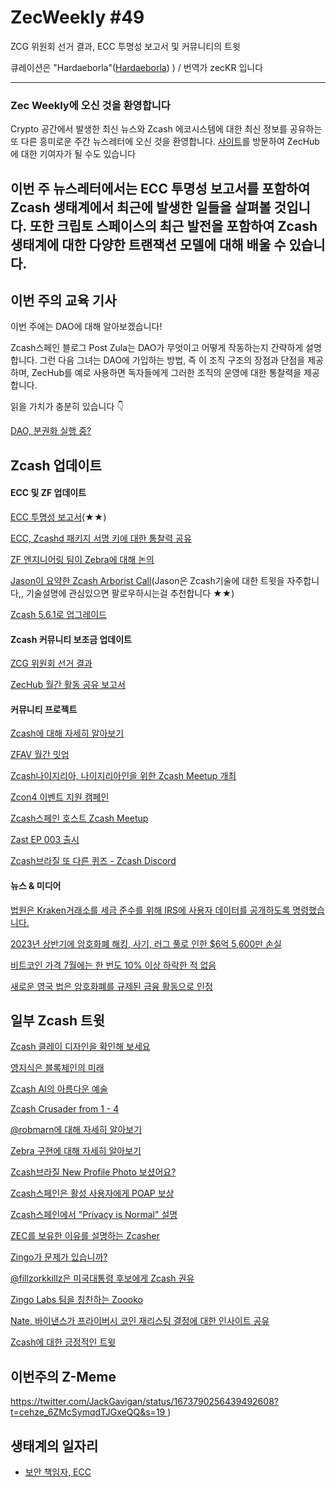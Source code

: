 # ZecWeekly #49

ZCG 위원회 선거 결과, ECC 투명성 보고서 및 커뮤니티의 트윗

큐레이션은 "Hardaeborla"([Hardaeborla](https://twitter.com/ayanlajaadebola)) ) / 번역가 zecKR 입니다

---

### Zec Weekly에 오신 것을 환영합니다

Crypto 공간에서 발생한 최신 뉴스와 Zcash 에코시스템에 대한 최신 정보를 공유하는 또 다른 흥미로운 주간 뉴스레터에 오신 것을 환영합니다. [사이트](https://wiki.zechub.xyz/contribute)를 방문하여 ZecHub에 대한 기여자가 될 수도 있습니다

이번 주 뉴스레터에서는 ECC 투명성 보고서를 포함하여 Zcash 생태계에서 최근에 발생한 일들을 살펴볼 것입니다. 또한 크립토 스페이스의 최근 발전을 포함하여 Zcash 생태계에 대한 다양한 트랜잭션 모델에 대해 배울 수 있습니다.
---

## 이번 주의 교육 기사 

이번 주에는 DAO에 대해 알아보겠습니다!

Zcash스페인 블로그 Post Zula는 DAO가 무엇이고 어떻게 작동하는지 간략하게 설명합니다. 
그런 다음 그녀는 DAO에 가입하는 방법, 즉 이 조직 구조의 장점과 단점을 제공하며, ZecHub를 예로 사용하면 독자들에게 그러한 조직의 운영에 대한 통찰력을 제공합니다. 

읽을 가치가 충분히 있습니다 👇

[DAO, 분권화 실행 중?](https://Zcashesp.com/daos-descentralizacion-en-accion/)


## Zcash 업데이트


#### ECC 및 ZF 업데이트

[ECC 투명성 보고서](https://twitter.com/ElectricCoinCo/status/1674825997206667288?t=Zn9dB-KZOfAktomH8fkSIg&s=19)(★★)

[ECC, Zcashd 패키지 서명 키에 대한 통찰력 공유](https://twitter.com/ElectricCoinCo/status/1674177380213051393?t=Dn0Jpxt1YEpyCY87I6Y4AA&s=19) 

[ZF 엔지니어링 팀이 Zebra에 대해 논의](https://twitter.com/ZcashFoundation/status/1674481431337115648?t=vsHN1xkRdlz96oaGvTtV1g&s=19) 

[Jason이 요약한 Zcash Arborist Call](https://twitter.com/zksquirrel/status/1674568125688193028?t=eC8iYguak-Zi0AXn4SlFoQ&s=19)(Jason은 Zcash기술에 대한 트윗을 자주합니다,, 기술설명에 관심있으면 팔로우하시는걸 추천합니다 ★★)

[Zcash 5.6.1로 업그레이드](https://twitter.com/Zcash_community/status/1674569168690065410?t=nqPzbqAzoMEf1HFfx6JY3Q&s=19)




#### Zcash 커뮤니티 보조금 업데이트

[ZCG 위원회 선거 결과](https://forum.Zcashcommunity.com/t/zcg-committee-election-june-2023/44668/35?u=Hardaeborla) 

[ZecHub 월간 활동 공유 보고서](https://forum.Zcashcommunity.com/t/zechub-monthly-updates/44101/22?u=Hardaeborla)


#### 커뮤니티 프로젝트

[Zcash에 대해 자세히 알아보기](https://twitter.com/Zcash/status/1674090119085662214?t=oSMxAiLRNs9OzfWdo6mkRQ&s=19) 

[ZFAV 월간 밋업](https://twitter.com/ZFAVClub/status/1674056270716760064?t=j15J36xCGQJPxwM7zZ_wIg&s=19) 

[Zcash나이지리아, 나이지리아인을 위한 Zcash Meetup 개최](https://twitter.com/ZcashNigeria/status/1673654414689677318?t=PEAwDj4tE_OzY-D1l_LXyg&s=19) 

[Zcon4 이벤트 지원 캠페인](https://twitter.com/robmarn/status/1673840426212634626?t=f6yDhW8StnqhMQjMzN2d6Q&s=19) 

[Zcash스페인 호스트 Zcash Meetup](https://twitter.com/lbcbmtl/status/1673746471445749772?t=IL1xaiqb8k9Cqxmih_oySw&s=19) 

[Zast EP 003 출시](https://twitter.com/ZcastEsp/status/1673853524185104384?t=j3AIucX3QRKZhAH_FXNo9w&s=19) 

[Zcash브라질 또 다른 퀴즈 - Zcash Discord](https://twitter.com/Zcashbrazil/status/1674901050854088704?t=7ZtDYZdpwzRCzZ4DbgzmNw&s=19)






#### 뉴스 & 미디어

[법원은 Kraken거래소를 세금 준수를 위해 IRS에 사용자 데이터를 공개하도록 명령했습니다.](https://cointelegraph.com/news/kraken-ordered-by-court-disclose-user-data-irs-tax-compliance) 

[2023년 상반기에 암호화폐 해킹, 사기, 러그 풀로 인한 $6억 5,600만 손실](https://cointelegraph.com/news/656m-lost-from-crypto-hacks-scams-and-rug-pulls-in-h12023-report) 

[비트코인 가격 7월에는 한 번도 10% 이상 하락한 적 없음](https://cointelegraph.com/news/bitcoin-price-never-lost-july-2023-different)

[새로운 영국 법은 암호화폐를 규제된 금융 활동으로 인정](https://decrypt.co/146857/new-uk-law-recognizes-crypto-trading-as-regulated-financial-activity)



## 일부 Zcash 트윗

[Zcash 클레이 디자인을 확인해 보세요](https://twitter.com/mad_paiement/status/1674430123007946755?t=jwYVkKwVbleRZDmNXw71hQ&s=19) 

[영지식은 블록체인의 미래](https://twitter.com/michae2xl/status/1674438977820999681?t=pySy98i0U1_OUTLq7svC3g&s=19) 

[Zcash AI의 아름다운 예술](https://twitter.com/ZcashAI/status/1674427111325712386?t=ZEVMBjiMquQxCUQv5E1kow&s=19) 

[Zcash Crusader from 1 - 4](https://twitter.com/ZcashCrusader/status/1673562963955810304?t=kVnAFnkX1aoFA4kJ0-WhHA&s=19) 

[@robmarn에 대해 자세히 알아보기](https://twitter.com/Zcashesp/status/1674943397860081671?t=fcGA7b7KFm6wFen_HeOFvQ&s=19) 

[Zebra 구현에 대해 자세히 알아보기](https://twitter.com/Zcashbrazil/status/1673724361629396993?t=EpsxKY7E2ZBtt0rMqetiIA&s=19) 

[Zcash브라질 New Profile Photo 보셨어요?](https://twitter.com/Zcashbrazil/status/1673509298624688130?t=hy3YsFFxrvRxm5IlMNGAug&s=19) 

[Zcash스페인은 활성 사용자에게 POAP 보상](https://twitter.com/Zcashesp/status/1674946127391600641?t=pZBVFOeEQI7Sw1K5R_4cMg&s=19) 

[Zcash스페인에서 "Privacy is Normal" 설명](https://twitter.com/doloresampaio/status/1674929536205504513?t=MHpoKv1FoHe9n81DWhza3g&s=19) 

[ZEC를 보유한 이유를 설명하는 Zcasher](https://twitter.com/Crypto2Ye/status/1674815229014810631?t=2BXRD2ArTxz-1BBjsZWoMA&s=19) 

[Zingo가 문제가 있습니까?](https://twitter.com/ZingoLabs/status/1674931179231797248?t=yygLx7JVwBGpStwTHTpa4w&s=19) 

[@fillzorkkillz은 미국대통령 후보에게 Zcash 권유](https://twitter.com/fillzorkillz/status/1674157761565958149?t=OJxeGTZyqxcSdHtc-hprOw&s=19) 

[Zingo Labs 팀을 칭찬하는 Zoooko](https://twitter.com/zooko/status/1672699602733088768?t=WgW6TDE6x3Rwn1J5HuVl4A&s=19) 

[Nate, 바이낸스가 프라이버시 코인 재리스팅 결정에 대한 인사이트 공유](https://twitter.com/nate_zec/status/1673751414957559809?t=jG8COIQbNqRywsQqMX5c8g&s=19) 

[Zcash에 대한 긍정적인 트윗](https://twitter.com/Lexaleth/status/1674625667202179072?t=YutAa5vF-geSBxbR4hri8Q&s=19) 



## 이번주의 Z-Meme
[https://twitter.com/JackGavigan/status/1673790256439492608?t=cehze_6ZMcSymqdTJGxeQQ&s=19 ](https://twitter.com/JackGavigan/status/1673790256439492608?t=cehze_6ZMcSymqdTJGxeQQ&s=19) ) 


## 생태계의 일자리

- [보안 책임자, ECC](https://apply.workable.com/electric-coin-company/j/E68A4C20E2/)
